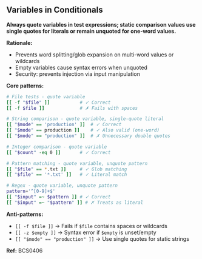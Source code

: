 ## Variables in Conditionals

**Always quote variables in test expressions; static comparison values use single quotes for literals or remain unquoted for one-word values.**

**Rationale:**
- Prevents word splitting/glob expansion on multi-word values or wildcards
- Empty variables cause syntax errors when unquoted
- Security: prevents injection via input manipulation

**Core patterns:**

```bash
# File tests - quote variable
[[ -f "$file" ]]           # ✓ Correct
[[ -f $file ]]             # ✗ Fails with spaces

# String comparison - quote variable, single-quote literal
[[ "$mode" == 'production' ]]  # ✓ Correct
[[ "$mode" == production ]]    # ✓ Also valid (one-word)
[[ "$mode" == "production" ]]  # ✗ Unnecessary double quotes

# Integer comparison - quote variable
[[ "$count" -eq 0 ]]       # ✓ Correct

# Pattern matching - quote variable, unquote pattern
[[ "$file" == *.txt ]]     # ✓ Glob matching
[[ "$file" == '*.txt' ]]   # ✓ Literal match

# Regex - quote variable, unquote pattern
pattern='^[0-9]+$'
[[ "$input" =~ $pattern ]] # ✓ Correct
[[ "$input" =~ "$pattern" ]] # ✗ Treats as literal
```

**Anti-patterns:**
- `[[ -f $file ]]` → Fails if `$file` contains spaces or wildcards
- `[[ -z $empty ]]` → Syntax error if `$empty` is unset/empty
- `[[ "$mode" == "production" ]]` → Use single quotes for static strings

**Ref:** BCS0406
